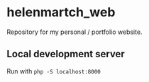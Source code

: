 # helenmartch_web
Repository for my personal / portfolio website.

## Local development server
Run with `php -S localhost:8000`